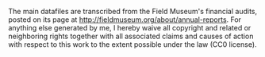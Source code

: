 The main datafiles are transcribed from the Field Museum's financial audits, posted on its page at http://fieldmuseum.org/about/annual-reports. For anything else generated by me, I hereby waive all copyright and related or neighboring rights together with all associated claims and causes of action with respect to this work to the extent possible under the law (CC0 license). 

